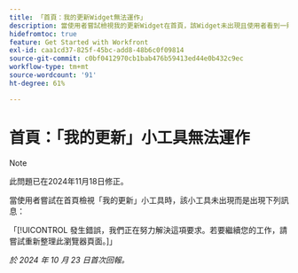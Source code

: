 ```yaml
---
title: 「首頁：我的更新Widget無法運作」
description: 當使用者嘗試檢視我的更新Widget在首頁，該Widget未出現且使用者看到一則訊息。
hidefromtoc: true
feature: Get Started with Workfront
exl-id: caa1cd37-825f-45bc-add8-48b6c0f09814
source-git-commit: c0bf0412970cb1bab476b59413ed44e0b432c9ec
workflow-type: tm+mt
source-wordcount: '91'
ht-degree: 61%

---
```


# 首頁：「我的更新」小工具無法運作

>[!NOTE]
>
>此問題已在2024年11月18日修正。

當使用者嘗試在首頁檢視「我的更新」小工具時，該小工具未出現而是出現下列訊息：

「[!UICONTROL 發生錯誤，我們正在努力解決這項要求。若要繼續您的工作，請嘗試重新整理此瀏覽器頁面。]」

_於 2024 年 10 月 23 日首次回報。_
